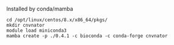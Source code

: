 Installed by conda/mamba

```
cd /opt/linux/centos/8.x/x86_64/pkgs/
mkdir cnvnator
module load miniconda3
mamba create -p ./0.4.1 -c bioconda -c conda-forge cnvnator
```
